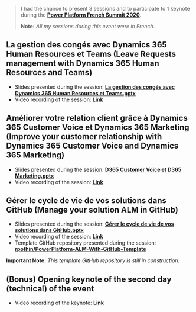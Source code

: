 > I had the chance to present 3 sessions and to participate to 1 keynote during the [**Power Platform French Summit 2020**](https://www.powerplatformfrenchsummit.com/).
> 
> **Note:** *All my sessions during this event were in French.*

## La gestion des congés avec Dynamics 365 Human Resources et Teams (Leave Requests management with Dynamics 365 Human Resources and Teams)

- Slides presented during the session: [**La gestion des congés avec Dynamics 365 Human Resources et Teams.pptx**](https://github.com/rpothin/Presentations/blob/main/20201119_PowerPlatformFrenchSummit_2020/La%20gestion%20des%20cong%C3%A9s%20avec%20Dynamics%20365%20Human%20Resources%20et%20Teams.pptx)
- Video recording of the session: [**Link**](https://youtu.be/O-BKYRqAKu4)

## Améliorer votre relation client grâce à Dynamics 365 Customer Voice et Dynamics 365 Marketing (Improve your customer relationship with Dynamics 365 Customer Voice and Dynamics 365 Marketing)

- Slides presented during the session: [**D365 Customer Voice et D365 Marketing.pptx**](https://github.com/rpothin/Presentations/blob/main/20201119_PowerPlatformFrenchSummit_2020/D365%20Customer%20Voice%20et%20D365%20Marketing.pptx)
- Video recording of the session: [**Link**](https://youtu.be/F0mhxaHCJBk)

## Gérer le cycle de vie de vos solutions dans GitHub (Manage your solution ALM in GitHub)

- Slides presented during the session: [**Gérer le cycle de vie de vos solutions dans GitHub.pptx**](https://github.com/rpothin/Presentations/blob/main/20201119_PowerPlatformFrenchSummit_2020/G%C3%A9rer%20le%20cycle%20de%20vie%20de%20vos%20solutions%20dans%20GitHub.pptx)
- Video recording of the session: [**Link**](https://youtu.be/TIzFwuiv0zY)
- Template GitHub repository presented during the session: [**rpothin/PowerPlatform-ALM-With-GitHub-Template**](https://github.com/rpothin/PowerPlatform-ALM-With-GitHub-Template)

**Important Note:** *This template GitHub repository is still in construction.*

## (Bonus) Opening keynote of the second day (technical) of the event

- Video recording of the keynote: [**Link**](https://youtu.be/8pTRy9M5kOQ)